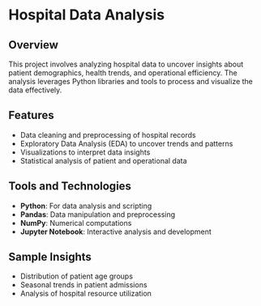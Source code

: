 # Hospital Data Analysis

## Overview
This project involves analyzing hospital data to uncover insights about patient demographics, health trends, and operational efficiency. The analysis leverages Python libraries and tools to process and visualize the data effectively.

## Features
- Data cleaning and preprocessing of hospital records
- Exploratory Data Analysis (EDA) to uncover trends and patterns
- Visualizations to interpret data insights
- Statistical analysis of patient and operational data

## Tools and Technologies
- **Python**: For data analysis and scripting
- **Pandas**: Data manipulation and preprocessing
- **NumPy**: Numerical computations
- **Jupyter Notebook**: Interactive analysis and development

## Sample Insights
- Distribution of patient age groups
- Seasonal trends in patient admissions
- Analysis of hospital resource utilization



